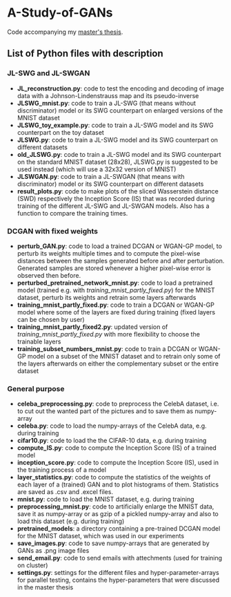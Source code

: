 # A-Study-of-GANs
Code accompanying my [master's thesis](MasterThesis_FlorianKrach.pdf). 

## List of Python files with description
### JL-SWG and JL-SWGAN
- __JL_reconstruction.py__: code to test the encoding and decoding of image data with a Johnson-Lindenstrauss map and its pseudo-inverse
- __JLSWG_mnist.py__: code to train a JL-SWG (that means without discriminator) model or its SWG counterpart on enlarged versions of the MNIST dataset
- __JLSWG_toy_example.py__: code to train a JL-SWG model and its SWG counterpart on the toy dataset
- __JLSWG.py__: code to train a JL-SWG model and its SWG counterpart on different datasets
- __old_JLSWG.py__: code to train a JL-SWG model and its SWG counterpart on the standard MNIST dataset (28x28), JLSWG.py is suggested to be used instead (which will use a 32x32 version of MNIST)
- __JLSWGAN.py__: code to train a JL-SWGAN (that means with discriminator) model or its SWG counterpart on different datasets
- __result_plots.py__: code to make plots of the sliced Wasserstein distance (SWD) respectively the Inception Score (IS) that was recorded during training of the different JL-SWG and JL-SWGAN models. Also has a function to compare the training times.


### DCGAN with fixed weights
- __perturb_GAN.py__: code to load a trained DCGAN or WGAN-GP model, to perturb its weights multiple times and to compute the pixel-wise distances between the samples generated before and after perturbation. Generated samples are stored whenever a higher pixel-wise error is observed then before.
- __perturbed_pretrained_network_mnist.py__: code to load a pretrained model (trained e.g. with _training_mnist_partly_fixed.py_) for the MNIST dataset, perturb its weights and retrain some layers afterwards
- __training_mnist_partly_fixed.py__: code to train a DCGAN or WGAN-GP model where some of the layers are fixed during training (fixed layers can be chosen by user)
- __training_mnist_partly_fixed2.py__: updated version of _training_mnist_partly_fixed.py_ with more flexibility to choose the trainable layers
- __training_subset_numbers_mnist.py__: code to train a DCGAN or WGAN-GP model on a subset of the MNIST dataset and to retrain only some of the layers afterwards on either the complementary subset or the entire dataset


### General purpose
- __celeba_preprocessing.py__: code to preprocess the CelebA dataset, i.e. to cut out the wanted part of the pictures and to save them as numpy-array
- __celeba.py__: code to load the numpy-arrays of the CelebA data, e.g. during training
- __cifar10.py__: code to load the the CIFAR-10 data, e.g. during training
- __compute_IS.py__: code to compute the Inception Score (IS) of a trained model
- __inception_score.py__: code to compute the Inception Score (IS), used in the training process of a model
- __layer_statistics.py__: code to compute the statistics of the weights of each layer of a (trained) GAN and to plot histograms of them. Statistics are saved as .csv and .excel files.
- __mnist.py__: code to load the MNIST dataset, e.g. during training
- __preprocessing_mnist.py__: code to artificially enlarge the MNIST data, save it as numpy-array or as gzip of a pickled numpy-array and also to load this dataset (e.g. during training)
- __pretrained_models__: a directory containing a pre-trained DCGAN model for the MNIST dataset, which was used in our experiments
- __save_images.py__: code to save numpy-arrays that are generated by GANs as .png image files
- __send_email.py__: code to send emails with attechments (used for training on cluster)
- __settings.py__: settings for the different files and hyper-parameter-arrays for parallel testing, contains the hyper-parameters that were discussed in the master thesis



